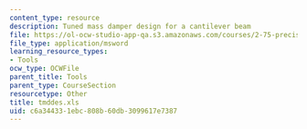 ```yaml
---
content_type: resource
description: Tuned mass damper design for a cantilever beam
file: https://ol-ocw-studio-app-qa.s3.amazonaws.com/courses/2-75-precision-machine-design-fall-2001/c6a344331ebc808b60db3099617e7387_tmddes.xls
file_type: application/msword
learning_resource_types:
- Tools
ocw_type: OCWFile
parent_title: Tools
parent_type: CourseSection
resourcetype: Other
title: tmddes.xls
uid: c6a34433-1ebc-808b-60db-3099617e7387
---
```

